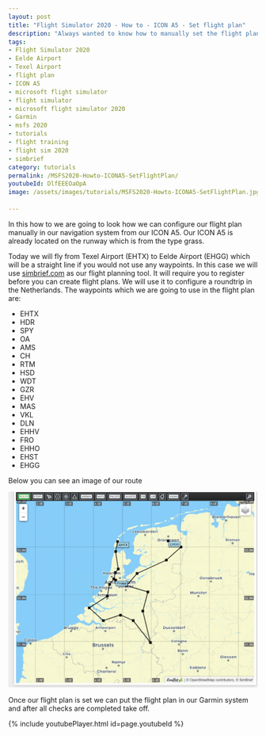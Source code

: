 ```yaml
---
layout: post
title: "Flight Simulator 2020 - How to - ICON A5 - Set flight plan"
description: "Always wanted to know how to manually set the flight plan in a ICON A5 than you found the right resource."
tags:
- Flight Simulator 2020
- Eelde Airport
- Texel Airport
- flight plan
- ICON A5
- microsoft flight simulator
- flight simulator 
- microsoft flight simulator 2020
- Garmin
- msfs 2020
- tutorials
- flight training
- flight sim 2020
- simbrief
category: tutorials
permalink: /MSFS2020-Howto-ICONA5-SetFlightPlan/
youtubeId: DlfEEEOaOpA
image: /assets/images/tutorials/MSFS2020-Howto-ICONA5-SetFlightPlan.jpg

---
```


In this how to we are going to look how we can configure our flight plan manually in our navigation system from our ICON A5. 
Our ICON A5 is already located on the runway which is from the type grass. 

Today we will fly from Texel Airport (EHTX) to Eelde Airport (EHGG) which will be a straight line if you would not use any waypoints. In this case we will use [simbrief.com](https://www.simbrief.com/) as our flight planning tool. It will require you to register before you can create flight plans. We will use it to configure a roundtrip in the Netherlands. The waypoints which we are going to use in the flight plan are:

* EHTX
* HDR
* SPY
* OA
* AMS
* CH
* RTM
* HSD
* WDT
* GZR
* EHV
* MAS
* VKL
* DLN
* EHHV
* FRO
* EHHO
* EHST
* EHGG

Below you can see an image of our route

![Flight plan round trip through the Netherlands](/assets/images/Flightplan-EHTX-EHGG.jpg "Flight plan round trip through the Netherlands")

Once our flight plan is set we can put the flight plan in our Garmin system and after all checks are completed take off.

{% include youtubePlayer.html id=page.youtubeId %}